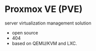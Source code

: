 # Proxmox VE (PVE)
server virtualization management solution 
- open source
- 404
- based on QEMU/KVM and LXC.


